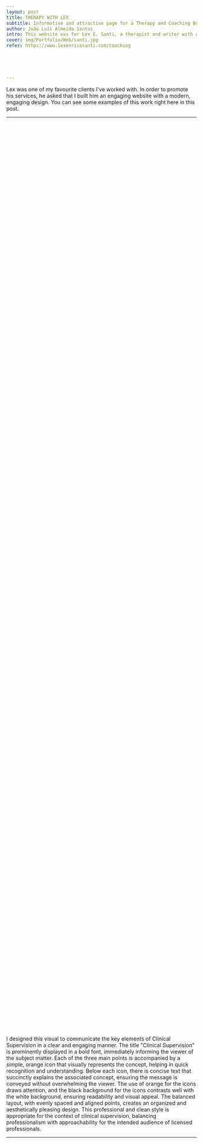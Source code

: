 ```yaml
---
layout: post
title: THERAPY WITH LEX
subtitle: Informative and attractive page for a Therapy and Coaching Business.
author: João Luís Almeida Santos
intro: This website was for Lex E. Santi, a therapist and writer with a highly engaging career spanning literary journals, federal government, and international higher education.
cover: img/Portfolio/Web/santi.jpg
refer: https://www.lexenricosanti.com/coaching





---
```


<style>.post-parallax {
	width: 100%;
	height: 60vh;
	overflow: hidden;
  	background-repeat: no-repeat;
	background-attachment: fixed;
	background-position: center;
    background-size: 60%;
}
</style>

Lex was one of my favourite clients I've worked with. In order to promote his services, he asked that I built him an engaging website with a modern, engaging design. You can see some examples of this work right here in this post.


---

<div class="post-parallax" style="background-image: url('../img/Portfolio/Web/Lex/1.png');"> </div>

I designed this visual to communicate the key elements of Clinical Supervision in a clear and engaging manner. The title "Clinical Supervision" is prominently displayed in a bold font, immediately informing the viewer of the subject matter. Each of the three main points is accompanied by a simple, orange icon that visually represents the concept, helping in quick recognition and understanding. Below each icon, there is concise text that succinctly explains the associated concept, ensuring the message is conveyed without overwhelming the viewer. The use of orange for the icons draws attention, and the black background for the icons contrasts well with the white background, ensuring readability and visual appeal. The balanced layout, with evenly spaced and aligned points, creates an organized and aesthetically pleasing design. This professional and clean style is appropriate for the context of clinical supervision, balancing professionalism with approachability for the intended audience of licensed professionals.

---

<div class="post-parallax" style="
	background-image: url('../img/Portfolio/Web/Lex/2.png');"></div>
This design effectively showcases a collection of poetry books with an elegant and clean layout. The prominent "Poetry" title clearly indicates the section, while each book is displayed with its cover art, title, and artist credit, providing a visually appealing and informative presentation. The navigation arrows and pagination dots allow for easy browsing, enhancing the user experience. For more details and to explore the entire collection, please see more by clicking the button below, directing you to the full page.

<div class="post-parallax" style="background-image: url('../img/Portfolio/Web/Lex/3.png');"> </div>
---






